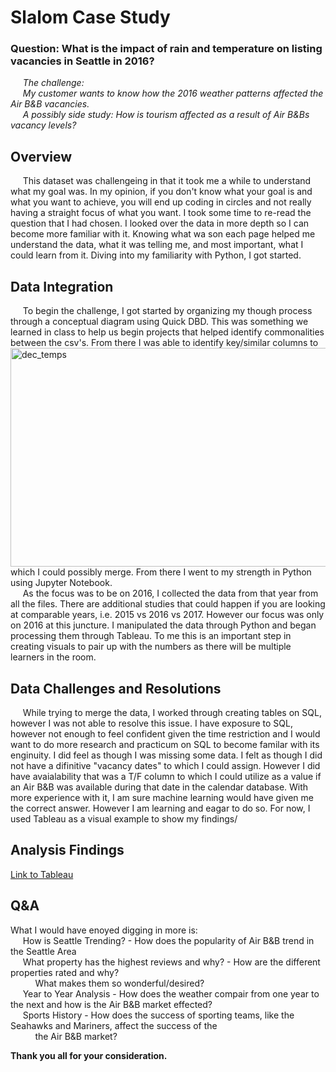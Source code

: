 # Slalom Case Study
### Question: What is the impact of rain and temperature on listing vacancies in Seattle in 2016?<br>
&nbsp;&nbsp;&nbsp;&nbsp;&nbsp;_The challenge:<br>&nbsp;&nbsp;&nbsp;&nbsp;&nbsp;My customer wants to know how the 2016 weather patterns affected the Air B&B vacancies. <br>&nbsp;&nbsp;&nbsp;&nbsp;&nbsp;A possibly side study: How is tourism affected as a result of Air B&Bs vacancy levels?_

## Overview <br>
&nbsp;&nbsp;&nbsp;&nbsp;&nbsp;This dataset was challengeing in that it took me a while to understand what my goal was. In my opinion, if you don't know what your goal is and what you want to achieve, you will end up coding in circles and not really having a straight focus of what you want. I took some time to re-read the question that I had chosen. I looked over the data in more depth so I can become more familiar with it. Knowing what wa son each page helped me understand the data, what it was telling me, and most important, what I could learn from it. Diving into my familiarity with Python, I got started.<br>

## Data Integration<br>
&nbsp;&nbsp;&nbsp;&nbsp;&nbsp;To begin the challenge, I got started by organizing my though process through a conceptual diagram using Quick DBD. This was something we learned in class to help us begin projects that helped identify commonalities between the csv's.<img align="right" img width="550" height="350" alt="dec_temps" src="https://user-images.githubusercontent.com/89173945/163296337-e0d2603b-4184-4231-ae7a-f3b8e8a37d6d.png"> From there I was able to identify key/similar columns to which I could possibly merge. From there I went to my strength in Python using Jupyter Notebook. <br>
&nbsp;&nbsp;&nbsp;&nbsp;&nbsp;As the focus was to be on 2016, I collected the data from that year from all the files. There are additional studies that could happen if you are looking at comparable years, i.e. 2015 vs 2016 vs 2017. However our focus was only on 2016 at this juncture. I manipulated the data through Python and began processing them through Tableau. To me this is an important step in creating visuals to pair up with the numbers as there will be multiple learners in the room.

## Data Challenges and Resolutions
&nbsp;&nbsp;&nbsp;&nbsp;&nbsp;While trying to merge the data, I worked through creating tables on SQL, however I was not able to resolve this issue. I have exposure to SQL, however not enough to feel confident given the time restriction and I would want to do more research and practicum on SQL to become familar with its enginuity. I did feel as though I was missing some data. I felt as though I did not have a difinitive "vacancy dates" to which I could assign. However I did have avaialability that was a T/F column to which I could utilize as a value if an Air B&B was available during that date in the calendar database. With more experience with it, I am sure machine learning would have given me the correct answer. However I am learning and eagar to do so. For now, I used Tableau as a visual example to show my findings/ 

## Analysis Findings
[Link to Tableau](https://public.tableau.com/app/profile/christian7511/viz/SlalomCaseStudy_16498784085290/2016?publish=yes)

## Q&A

What I would have enoyed digging in more is:<br>
&nbsp;&nbsp;&nbsp;&nbsp;&nbsp;How is Seattle Trending? - How does the popularity of Air B&B trend in the Seattle Area<br>
&nbsp;&nbsp;&nbsp;&nbsp;&nbsp;What property has the highest reviews and why? - How are the different properties rated and why? <br>&nbsp;&nbsp;&nbsp;&nbsp;&nbsp;&nbsp;&nbsp;&nbsp;&nbsp;&nbsp;What makes them so wonderful/desired?<br>
&nbsp;&nbsp;&nbsp;&nbsp;&nbsp;Year to Year Analysis - How does the weather compair from one year to the next and how is the Air B&B market effected?<br>
&nbsp;&nbsp;&nbsp;&nbsp;&nbsp;Sports History - How does the success of sporting teams, like the Seahawks and Mariners, affect the success of the<br> &nbsp;&nbsp;&nbsp;&nbsp;&nbsp;&nbsp;&nbsp;&nbsp;&nbsp;&nbsp;the Air B&B market?<br>



**Thank you all for your consideration.**
